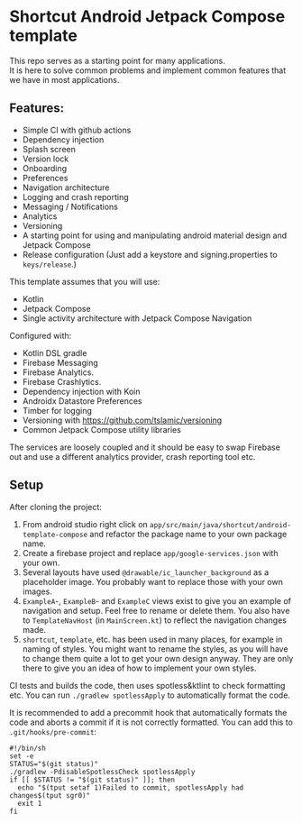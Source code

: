 # Shortcut Android Jetpack Compose template

This repo serves as a starting point for many applications.  
It is here to solve common problems and implement common features that we have in most applications.


## Features:
* Simple CI with github actions
* Dependency injection
* Splash screen
* Version lock
* Onboarding
* Preferences
* Navigation architecture
* Logging and crash reporting
* Messaging / Notifications
* Analytics
* Versioning
* A starting point for using and manipulating android material design and Jetpack Compose
* Release configuration (Just add a keystore and signing.properties to `keys/release`.)

This template assumes that you will use:
- Kotlin
- Jetpack Compose
- Single activity architecture with Jetpack Compose Navigation

Configured with:
- Kotlin DSL gradle
- Firebase Messaging
- Firebase Analytics.
- Firebase Crashlytics.
- Dependency injection with Koin
- Androidx Datastore Preferences
- Timber for logging
- Versioning with https://github.com/tslamic/versioning
- Common Jetpack Compose utility libraries

The services are loosely coupled and it should be easy to swap Firebase out and use a different analytics provider, crash reporting tool etc.

## Setup

After cloning the project:
1. From android studio right click on `app/src/main/java/shortcut/android-template-compose` and refactor the package name to your own package name.
2. Create a firebase project and replace `app/google-services.json` with your own.
3. Several layouts have used `@drawable/ic_launcher_background` as a placeholder image. You probably want to replace those with your own images.
4. `ExampleA`-, `ExampleB`- and `ExampleC` views exist to give you an example of navigation and setup. Feel free to rename or delete them. You also have to `TemplateNavHost` (in `MainScreen.kt`) to reflect the navigation changes made.
5. `shortcut`, `template`, etc. has been used in many places, for example in naming of styles. You might want to rename the styles, as you will have to change them quite a lot to get your own design anyway. They are only there to give you an idea of how to implement your own styles.

CI tests and builds the code, then uses spotless&ktlint to check formatting etc. You can run `./gradlew spotlessApply` to automatically format the code.

It is recommended to add a precommit hook that automatically formats the code and aborts a commit if it is not correctly formatted.
You can add this to `.git/hooks/pre-commit`:
```
#!/bin/sh
set -e
STATUS="$(git status)"
./gradlew -PdisableSpotlessCheck spotlessApply
if [[ $STATUS != "$(git status)" ]]; then
  echo "$(tput setaf 1)Failed to commit, spotlessApply had changes$(tput sgr0)"
  exit 1
fi

```
